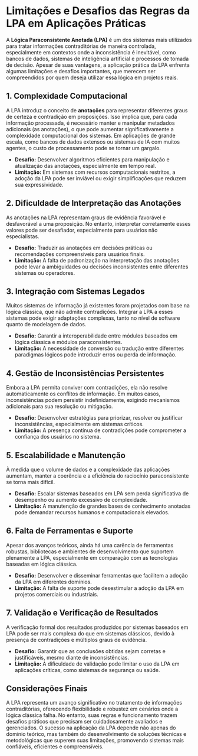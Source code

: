 # Limitações e Desafios das Regras da LPA em Aplicações Práticas

A **Lógica Paraconsistente Anotada (LPA)** é um dos sistemas mais utilizados para tratar informações contraditórias de maneira controlada, especialmente em contextos onde a inconsistência é inevitável, como bancos de dados, sistemas de inteligência artificial e processos de tomada de decisão. Apesar de suas vantagens, a aplicação prática da LPA enfrenta algumas limitações e desafios importantes, que merecem ser compreendidos por quem deseja utilizar essa lógica em projetos reais.

## 1. **Complexidade Computacional**

A LPA introduz o conceito de **anotações** para representar diferentes graus de certeza e contradição em proposições. Isso implica que, para cada informação processada, é necessário manter e manipular metadados adicionais (as anotações), o que pode aumentar significativamente a complexidade computacional dos sistemas. Em aplicações de grande escala, como bancos de dados extensos ou sistemas de IA com muitos agentes, o custo de processamento pode se tornar um gargalo.

- **Desafio:** Desenvolver algoritmos eficientes para manipulação e atualização das anotações, especialmente em tempo real.
- **Limitação:** Em sistemas com recursos computacionais restritos, a adoção da LPA pode ser inviável ou exigir simplificações que reduzem sua expressividade.

## 2. **Dificuldade de Interpretação das Anotações**

As anotações na LPA representam graus de evidência favorável e desfavorável a uma proposição. No entanto, interpretar corretamente esses valores pode ser desafiador, especialmente para usuários não especialistas.

- **Desafio:** Traduzir as anotações em decisões práticas ou recomendações compreensíveis para usuários finais.
- **Limitação:** A falta de padronização na interpretação das anotações pode levar a ambiguidades ou decisões inconsistentes entre diferentes sistemas ou operadores.

## 3. **Integração com Sistemas Legados**

Muitos sistemas de informação já existentes foram projetados com base na lógica clássica, que não admite contradições. Integrar a LPA a esses sistemas pode exigir adaptações complexas, tanto no nível de software quanto de modelagem de dados.

- **Desafio:** Garantir a interoperabilidade entre módulos baseados em lógica clássica e módulos paraconsistentes.
- **Limitação:** A necessidade de conversão ou tradução entre diferentes paradigmas lógicos pode introduzir erros ou perda de informação.

## 4. **Gestão de Inconsistências Persistentes**

Embora a LPA permita conviver com contradições, ela não resolve automaticamente os conflitos de informação. Em muitos casos, inconsistências podem persistir indefinidamente, exigindo mecanismos adicionais para sua resolução ou mitigação.

- **Desafio:** Desenvolver estratégias para priorizar, resolver ou justificar inconsistências, especialmente em sistemas críticos.
- **Limitação:** A presença contínua de contradições pode comprometer a confiança dos usuários no sistema.

## 5. **Escalabilidade e Manutenção**

À medida que o volume de dados e a complexidade das aplicações aumentam, manter a coerência e a eficiência do raciocínio paraconsistente se torna mais difícil.

- **Desafio:** Escalar sistemas baseados em LPA sem perda significativa de desempenho ou aumento excessivo de complexidade.
- **Limitação:** A manutenção de grandes bases de conhecimento anotadas pode demandar recursos humanos e computacionais elevados.

## 6. **Falta de Ferramentas e Suporte**

Apesar dos avanços teóricos, ainda há uma carência de ferramentas robustas, bibliotecas e ambientes de desenvolvimento que suportem plenamente a LPA, especialmente em comparação com as tecnologias baseadas em lógica clássica.

- **Desafio:** Desenvolver e disseminar ferramentas que facilitem a adoção da LPA em diferentes domínios.
- **Limitação:** A falta de suporte pode desestimular a adoção da LPA em projetos comerciais ou industriais.

## 7. **Validação e Verificação de Resultados**

A verificação formal dos resultados produzidos por sistemas baseados em LPA pode ser mais complexa do que em sistemas clássicos, devido à presença de contradições e múltiplos graus de evidência.

- **Desafio:** Garantir que as conclusões obtidas sejam corretas e justificáveis, mesmo diante de inconsistências.
- **Limitação:** A dificuldade de validação pode limitar o uso da LPA em aplicações críticas, como sistemas de segurança ou saúde.



## **Considerações Finais**

A LPA representa um avanço significativo no tratamento de informações contraditórias, oferecendo flexibilidade e robustez em cenários onde a lógica clássica falha. No entanto, suas regras e funcionamento trazem desafios práticos que precisam ser cuidadosamente avaliados e gerenciados. O sucesso na aplicação da LPA depende não apenas do domínio teórico, mas também do desenvolvimento de soluções técnicas e metodológicas que superem suas limitações, promovendo sistemas mais confiáveis, eficientes e compreensíveis.